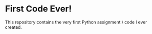 # First Code Ever!
This repository contains the very first Python assignment / code I ever created.

